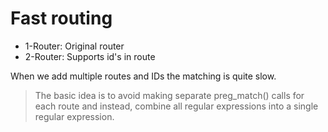 # Fast routing

* 1-Router: Original router
* 2-Router: Supports id's in route

When we add multiple routes and IDs the matching is quite slow. 

> The basic idea is to avoid making separate preg_match() calls for each route and instead, combine all regular expressions into a single regular expression.